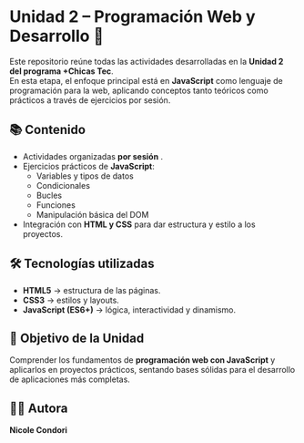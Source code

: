 # Unidad 2 – Programación Web y Desarrollo 🚀  

Este repositorio reúne todas las actividades desarrolladas en la **Unidad 2 del programa +Chicas Tec**.  
En esta etapa, el enfoque principal está en **JavaScript** como lenguaje de programación para la web, aplicando conceptos tanto teóricos como prácticos a través de ejercicios por sesión.  

## 📚 Contenido  
- Actividades organizadas **por sesión** .  
- Ejercicios prácticos de **JavaScript**:  
  - Variables y tipos de datos  
  - Condicionales  
  - Bucles  
  - Funciones  
  - Manipulación básica del DOM  
- Integración con **HTML y CSS** para dar estructura y estilo a los proyectos.  

## 🛠️ Tecnologías utilizadas  
- **HTML5** → estructura de las páginas.  
- **CSS3** → estilos y layouts.  
- **JavaScript (ES6+)** → lógica, interactividad y dinamismo.  

## 🎯 Objetivo de la Unidad  
Comprender los fundamentos de **programación web con JavaScript** y aplicarlos en proyectos prácticos, sentando bases sólidas para el desarrollo de aplicaciones más completas.  

## 👩‍💻 Autora  
**Nicole Condori**  

